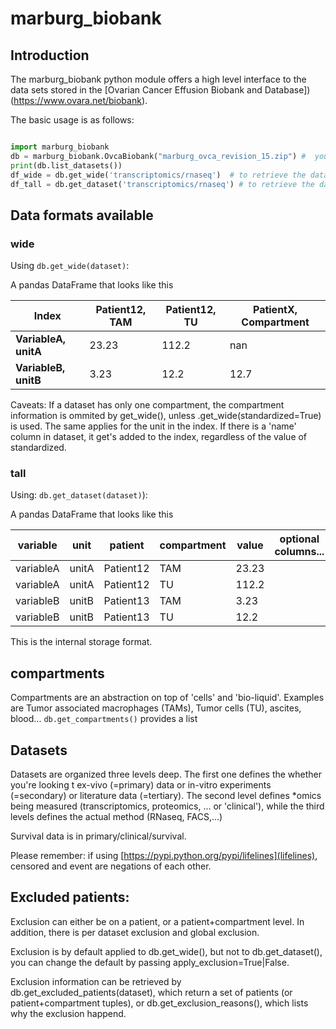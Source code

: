 # marburg_biobank
## Introduction

The marburg_biobank python module offers a high level interface to the data sets
stored in the [Ovarian Cancer Effusion Biobank and Database])(https://www.ovara.net/biobank).

The basic usage is as follows:
```python

import marburg_biobank
db = marburg_biobank.OvcaBiobank("marburg_ovca_revision_15.zip") #  you need to download that file from your biobank.
print(db.list_datasets())
df_wide = db.get_wide('transcriptomics/rnaseq')  # to retrieve the data in a one sample per column / one row per measured variable format
df_tall = db.get_dataset('transcriptomics/rnaseq') # to retrieve the data in one row per data point format
```


## Data formats available

### wide
Using ```db.get_wide(dataset)```:

A pandas DataFrame that looks like this

| Index | Patient12, TAM | Patient12, TU | PatientX, Compartment
| ----- | --------------- | -------------- | ------------------------
| **VariableA, unitA** | 23.23 | 112.2 | nan |
| **VariableB, unitB** | 3.23 | 12.2 | 12.7 |


Caveats: If a dataset has only one compartment, the compartment information is ommited by get_wide(), unless .get_wide(standardized=True) is used.
The same applies for the unit in the index.
If there is a 'name' column in dataset, it get's added to the index, regardless of the value of standardized.

### tall

Using: ```db.get_dataset(dataset)```):

A pandas DataFrame that looks like this

|variable | unit | patient | compartment | value | optional columns...
| ------- | ---- | ------- | ----------- | ----- | ----- |
| variableA | unitA | Patient12 | TAM | 23.23| |
| variableA | unitA | Patient12 | TU | 112.2| |
| variableB | unitB | Patient13 | TAM | 3.23| |
| variableB | unitB | Patient13 | TU | 12.2| |

This is the internal storage format.


## compartments
 Compartments are an abstraction on top of 'cells' and 'bio-liquid'. Examples are Tumor associated macrophages (TAMs), Tumor cells (TU), ascites, blood...
 ```db.get_compartments()``` provides a list

## Datasets

Datasets are organized three levels deep. The first one defines the whether
you're looking t ex-vivo (=primary) data or in-vitro experiments (=secondary) 
or literature data (=tertiary).
The second level defines *omics being measured (transcriptomics, proteomics, ... or 'clinical'), while
the third levels defines the actual method (RNaseq, FACS,...)

Survival data is in primary/clinical/survival. 

Please remember: if using [https://pypi.python.org/pypi/lifelines](lifelines), censored and event are negations of each other.

## Excluded patients:

Exclusion can either be on a patient, or a patient+compartment level.
In addition, there is per dataset exclusion and global exclusion.

Exclusion is by default applied to db.get_wide(), but not to db.get_dataset(),
you can change the default by passing apply_exclusion=True|False.

Exclusion information can be retrieved by db.get_excluded_patients(dataset),
which return a set of patients (or patient+compartment tuples),
or db.get_exclusion_reasons(), which lists why the exclusion happend.
